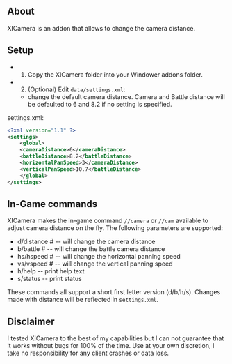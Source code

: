 ## About

XICamera is an addon that allows to change the camera distance.

## Setup

- 1) Copy the XICamera folder into your Windower addons folder.
- 2) (Optional) Edit `data/settings.xml`:
   - change the default camera distance. Camera and Battle distance will be defaulted to 6 and 8.2 if no setting is specified.

settings.xml:

```xml
<?xml version="1.1" ?>
<settings>
    <global>
	<cameraDistance>6</cameraDistance>
	<battleDistance>8.2</battleDistance>
	<horizontalPanSpeed>3</cameraDistance>
	<verticalPanSpeed>10.7</battleDistance>
    </global>
</settings>
```

## In-Game commands

XICamera makes the in-game command `//camera` or `//cam` available to adjust camera distance on the fly.
The following parameters are supported:

- d/distance # -- will change the camera distance
- b/battle #   -- will change the battle camera distance
- hs/hspeed #   -- will change the horizontal panning speed
- vs/vspeed #   -- will change the vertical panning speed
- h/help       -- print help text
- s/status       -- print status

These commands all support a short first letter version (d/b/h/s).
Changes made with distance will be reflected in `settings.xml`.

## Disclaimer

I tested XICamera to the best of my capabilities but I can not guarantee that it works without bugs for 100% of the time.
Use at your own discretion, I take no responsibility for any client crashes or data loss.
